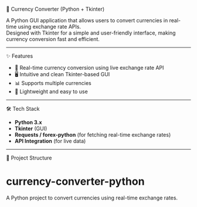 💱 Currency Converter (Python + Tkinter)

A Python GUI application that allows users to convert currencies in real-time using exchange rate APIs.  
Designed with Tkinter for a simple and user-friendly interface, making currency conversion fast and efficient.  

---

✨ Features
- 🔄 Real-time currency conversion using live exchange rate API  
- 🖥️ Intuitive and clean Tkinter-based GUI  
- 📊 Supports multiple currencies  
- 🚀 Lightweight and easy to use  

---

🛠️ Tech Stack
- **Python 3.x**
- **Tkinter** (GUI)
- **Requests / forex-python** (for fetching real-time exchange rates)
- **API Integration** (for live data)

---

📂 Project Structure
# currency-converter-python
A Python project to convert currencies using real-time exchange rates.
